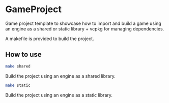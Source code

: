 # GameProject

Game project template to showcase how to import and build a game using an engine as a shared or static library + vcpkg for managing dependencies.

A makefile is provided to build the project.

## How to use

```bash
make shared
```
Build the project using an engine as a shared library.
```bash
make static
```
Build the project using an engine as a static library.